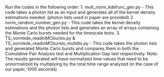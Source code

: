 Run the codes in the following order:
    1. mult_norm_kdefunc_gen.py - This code takes a photon list as an input and generates all of the kernel density estimations needed. (photon lists used in paper are provided)
    2. norm_random_number_gen.py - This code takes the kernel density estimations and the photon lists and generates an array of arrays containing the Monte Carlo bursts needed for the timescale tests.
    3. TS_normkde_readinMCbursts.py & TS_normkde_readinMCbursts_multdts.py - This code takes the photon lists and generated Monte Carlo bursts and compares them in both the Cumulative Pair Analysis test and Multiplication Gap test respectively. Note: The results generated will have normalized time values that need to be unnormalized by multiplying by the total time range analyzed (in the case of our paper, 1000 seconds).
